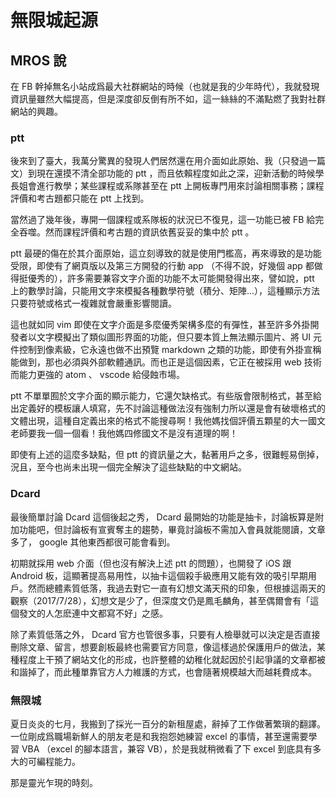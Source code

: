 # 無限城起源

## MROS 說

在 FB 幹掉無名小站成爲最大社群網站的時候（也就是我的少年時代），我就發現資訊量雖然大幅提高，但是深度卻反倒有所不如，這一絲絲的不滿點燃了我對社群網站的興趣。

### ptt
後來到了臺大，我萬分驚異的發現人們居然還在用介面如此原始、我（只發過一篇文）到現在還摸不清全部功能的 ptt ，而且依賴程度如此之深，迎新活動的時候學長姐會進行教學；某些課程或系隊甚至在 ptt 上開板專門用來討論相關事務；課程評價和考古題都只能在 ptt 上找到。

當然過了幾年後，專開一個課程或系隊板的狀況已不復見，這一功能已被 FB 給完全吞噬。然而課程評價和考古題的資訊依舊妥妥的集中於 ptt 。

ptt 最硬的傷在於其介面原始，這立刻導致的就是使用門檻高，再來導致的是功能受限，即使有了網頁版以及第三方開發的行動 app （不得不說，好幾個 app 都做得挺優秀的），許多需要兼容文字介面的功能不太可能開發得出來，譬如說，ptt 上的數學討論，只能用文字來模擬各種數學符號（積分、矩陣...），這種顯示方法只要符號或格式一複雜就會嚴重影響閱讀。

這也就如同 vim 即使在文字介面是多麼優秀架構多麼的有彈性，甚至許多外掛開發者以文字模擬出了類似圖形界面的功能，但只要本質上無法顯示圖片、將 UI 元件控制到像素級，它永遠也做不出預覽 markdown 之類的功能，即使有外掛宣稱能做到，那也必須與外部軟體通訊。而也正是這個因素，它正在被採用 web 技術而能力更強的 atom 、 vscode 給侵蝕市場。

ptt 不單單囿於文字介面的顯示能力，它還欠缺格式。有些版會限制格式，甚至給出定義好的模板讓人填寫，先不討論這種做法沒有強制力所以還是會有破壞格式的文體出現，這種自定義出來的格式不能搜尋啊！我他媽找個評價五顆星的大一國文老師要我一個一個看！我他媽四修國文不是沒有道理的啊！

即使有上述的這麼多缺點，但 ptt 的資訊量之大，黏著用戶之多，很難輕易倒掉，況且，至今也尚未出現一個完全解決了這些缺點的中文網站。

### Dcard
最後簡單討論 Dcard 這個後起之秀， Dcard 最開始的功能是抽卡，討論板算是附加功能吧，但討論板有宣賓奪主的趨勢，畢竟討論板不需加入會員就能閱讀，文章多了， google 其他東西都很可能會看到。

初期就採用 web 介面（但也沒有解決上述 ptt 的問題），也開發了 iOS 跟 Android 板，這顯著提高易用性，以抽卡這個殺手級應用又能有效的吸引早期用戶。然而總體素質低落，我過去對它一直有幻想文滿天飛的印象，但根據這兩天的觀察（2017/7/28），幻想文是少了，但深度文仍是鳳毛麟角，甚至偶爾會有「這個發文的人怎麽連中文都寫不好」之感。

除了素質低落之外， Dcard 官方也管很多事，只要有人檢舉就可以決定是否直接刪除文章、留言，想要創板最終也需要官方同意，像這樣過於保護用戶的做法，某種程度上干預了網站文化的形成，也許整體的幼稚化就起因於引起爭議的文章都被和諧掉了，而此種單靠官方人力維護的方式，也會隨著規模越大而越耗費成本。

### 無限城
夏日炎炎的七月，我搬到了採光一百分的新租屋處，辭掉了工作做著繁瑣的翻譯。一位剛成爲職場新鮮人的朋友老是和我抱怨她練習 excel 的事情，甚至還需要學習 VBA （excel 的腳本語言，兼容 VB），於是我就稍微看了下 excel 到底具有多大的可編程能力。

那是靈光乍現的時刻。
